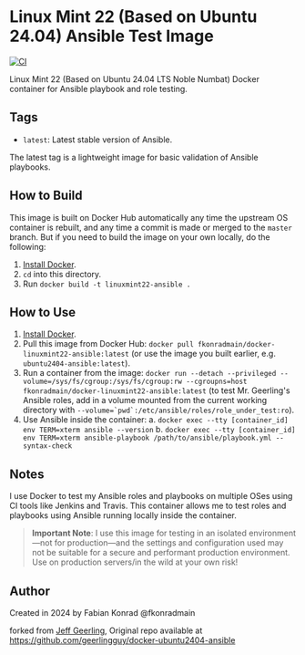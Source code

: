 # Linux Mint 22 (Based on Ubuntu 24.04) Ansible Test Image

[![CI](https://github.com/fkonradmain/docker-linuxmint22-ansible/workflows/Build/badge.svg?branch=master&event=push)](https://github.com/fkonradmain/docker-linuxmint22-ansible/actions?query=workflow%3ABuild)

Linux Mint 22 (Based on Ubuntu 24.04 LTS Noble Numbat) Docker container for Ansible playbook and role testing.

## Tags

  - `latest`: Latest stable version of Ansible.

The latest tag is a lightweight image for basic validation of Ansible playbooks.

## How to Build

This image is built on Docker Hub automatically any time the upstream OS container is rebuilt, and any time a commit is made or merged to the `master` branch. But if you need to build the image on your own locally, do the following:

  1. [Install Docker](https://docs.docker.com/install/).
  2. `cd` into this directory.
  3. Run `docker build -t linuxmint22-ansible .`

## How to Use

  1. [Install Docker](https://docs.docker.com/engine/installation/).
  2. Pull this image from Docker Hub: `docker pull fkonradmain/docker-linuxmint22-ansible:latest` (or use the image you built earlier, e.g. `ubuntu2404-ansible:latest`).
  3. Run a container from the image: `docker run --detach --privileged --volume=/sys/fs/cgroup:/sys/fs/cgroup:rw --cgroupns=host fkonradmain/docker-linuxmint22-ansible:latest` (to test Mr. Geerling's Ansible roles, add in a volume mounted from the current working directory with ``--volume=`pwd`:/etc/ansible/roles/role_under_test:ro``).
  4. Use Ansible inside the container:
    a. `docker exec --tty [container_id] env TERM=xterm ansible --version`
    b. `docker exec --tty [container_id] env TERM=xterm ansible-playbook /path/to/ansible/playbook.yml --syntax-check`

## Notes

I use Docker to test my Ansible roles and playbooks on multiple OSes using CI tools like Jenkins and Travis. This container allows me to test roles and playbooks using Ansible running locally inside the container.

> **Important Note**: I use this image for testing in an isolated environment—not for production—and the settings and configuration used may not be suitable for a secure and performant production environment. Use on production servers/in the wild at your own risk!

## Author

Created in 2024 by Fabian Konrad @fkonradmain

forked from [Jeff Geerling](https://www.jeffgeerling.com/),
Original repo available at <https://github.com/geerlingguy/docker-ubuntu2404-ansible>
